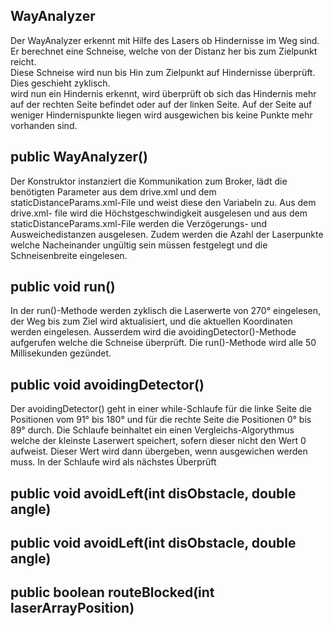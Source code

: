 ## WayAnalyzer  
  
Der WayAnalyzer erkennt mit Hilfe des Lasers ob Hindernisse im Weg sind. Er berechnet eine Schneise, welche von der Distanz her bis zum Zielpunkt reicht.  
Diese Schneise wird nun bis Hin zum Zielpunkt auf Hindernisse überprüft. Dies geschieht zyklisch.  
wird nun ein Hindernis erkennt, wird überprüft ob sich das Hindernis mehr auf der rechten Seite befindet oder auf der linken Seite.
Auf der Seite auf weniger Hindernispunkte liegen wird ausgewichen bis keine Punkte mehr vorhanden sind.  
  
## public WayAnalyzer()
  
Der Konstruktor instanziert die Kommunikation zum Broker, lädt die benötigten Parameter aus dem drive.xml und dem staticDistanceParams.xml-File und weist diese den Variabeln zu. Aus dem drive.xml- file wird die Höchstgeschwindigkeit ausgelesen und aus dem staticDistanceParams.xml-File werden die Verzögerungs- und Ausweichedistanzen ausgelesen. Zudem werden die Azahl der Laserpunkte welche Nacheinander ungültig sein müssen festgelegt und die Schneisenbreite eingelesen.
  
## public void run()  
  
In der run()-Methode werden zyklisch die Laserwerte von 270° eingelesen, der Weg bis zum Ziel wird aktualisiert, und die aktuellen Koordinaten werden   eingelesen. Ausserdem wird die avoidingDetector()-Methode aufgerufen welche die Schneise überprüft. Die run()-Methode wird alle 50 Millisekunden gezündet.

## public void avoidingDetector()  
  
Der avoidingDetector() geht in einer while-Schlaufe für die linke Seite die Positionen vom 91° bis 180° und für die rechte Seite die Positionen 0° bis 89° durch.
Die Schlaufe beinhaltet ein einen Vergleichs-Algorythmus welche der kleinste Laserwert speichert, sofern dieser nicht den Wert 0 aufweist. Dieser Wert wird dann übergeben, wenn ausgewichen werden muss. In der Schlaufe wird als nächstes Überprüft
  
## public void avoidLeft(int disObstacle, double angle)  
  

  
## public void avoidLeft(int disObstacle, double angle)
  

  
## public boolean routeBlocked(int laserArrayPosition)  
  
